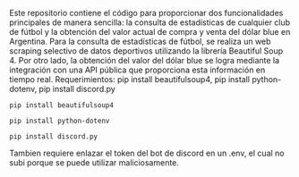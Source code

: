 Este repositorio contiene el código para proporcionar dos funcionalidades principales de manera sencilla: 
la consulta de estadísticas de cualquier club de fútbol y la obtención del valor actual de compra y venta del dólar blue en Argentina.
Para la consulta de estadísticas de fútbol, se realiza un web scraping selectivo de datos deportivos utilizando la librería Beautiful Soup 4. 
Por otro lado, la obtención del valor del dólar blue se logra mediante la integración con una API pública que proporciona esta información en tiempo real.
Requerimientos: pip install beautifulsoup4, pip install python-dotenv, pip install discord.py
```
pip install beautifulsoup4
```
```
pip install python-dotenv
```
```
pip install discord.py
```
Tambien requiere enlazar el token del bot de discord en un .env, el cual no subi porque se puede utilizar maliciosamente.
